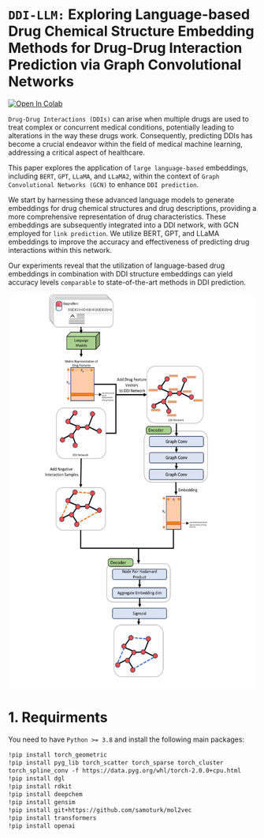 # `DDI-LLM:` Exploring Language-based Drug Chemical Structure Embedding Methods for Drug-Drug Interaction Prediction via Graph Convolutional Networks
[![Open In Colab](https://colab.research.google.com/assets/colab-badge.svg)](https://colab.research.google.com/drive/1qoXDJjS__UNPf93rh6i-HtLQlo0sFXoC?usp=sharing)

`Drug-Drug Interactions (DDIs)` can arise when multiple drugs are used to treat complex or concurrent medical conditions, potentially leading to alterations in the way these drugs work. Consequently, predicting DDIs has become a crucial endeavor within the field of medical machine learning, addressing a critical aspect of healthcare.

This paper explores the application of `large language-based` embeddings, including `BERT`, `GPT`, `LLaMA`, and `LLaMA2`, within the context of `Graph Convolutional Networks (GCN)` to enhance `DDI prediction`.

We start by harnessing these advanced language models to generate embeddings for drug chemical structures and drug descriptions, providing a more comprehensive representation of drug characteristics. These embeddings are subsequently integrated into a DDI network, with GCN employed for `link prediction`. We utilize BERT, GPT, and LLaMA embeddings to improve the accuracy and effectiveness of predicting drug interactions within this network.

Our experiments reveal that the utilization of language-based drug embeddings in combination with DDI structure embeddings can yield accuracy levels `comparable` to state-of-the-art methods in DDI prediction.

<p align="center">
  <img width="500" height="800" src="https://github.com/sshaghayeghs/DDI-LLM/blob/main/Image/DDI_LM.png">
</p>

# 1. Requirments
You need to have `Python >= 3.8` and install the following main packages:
```
!pip install torch_geometric
!pip install pyg_lib torch_scatter torch_sparse torch_cluster torch_spline_conv -f https://data.pyg.org/whl/torch-2.0.0+cpu.html
!pip install dgl
!pip install rdkit
!pip install deepchem
!pip install gensim
!pip install git+https://github.com/samoturk/mol2vec
!pip install transformers
!pip install openai
```
